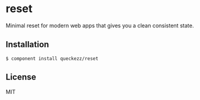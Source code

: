 
# reset

  Minimal reset for modern web apps that gives you a clean consistent state.

## Installation

    $ component install queckezz/reset

## License

  MIT